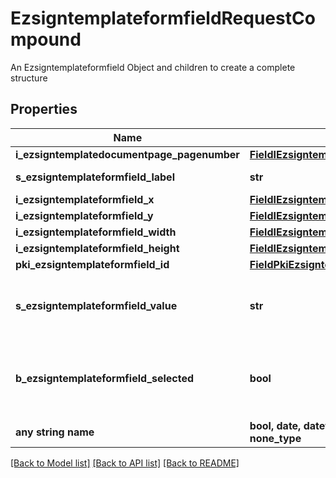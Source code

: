# EzsigntemplateformfieldRequestCompound

An Ezsigntemplateformfield Object and children to create a complete structure

## Properties
Name | Type | Description | Notes
------------ | ------------- | ------------- | -------------
**i_ezsigntemplatedocumentpage_pagenumber** | [**FieldIEzsigntemplatedocumentpagePagenumber**](FieldIEzsigntemplatedocumentpagePagenumber.md) |  | 
**s_ezsigntemplateformfield_label** | **str** | The Label for the Ezsigntemplateformfield | 
**i_ezsigntemplateformfield_x** | [**FieldIEzsigntemplateformfieldX**](FieldIEzsigntemplateformfieldX.md) |  | 
**i_ezsigntemplateformfield_y** | [**FieldIEzsigntemplateformfieldY**](FieldIEzsigntemplateformfieldY.md) |  | 
**i_ezsigntemplateformfield_width** | [**FieldIEzsigntemplateformfieldWidth**](FieldIEzsigntemplateformfieldWidth.md) |  | 
**i_ezsigntemplateformfield_height** | [**FieldIEzsigntemplateformfieldHeight**](FieldIEzsigntemplateformfieldHeight.md) |  | 
**pki_ezsigntemplateformfield_id** | [**FieldPkiEzsigntemplateformfieldID**](FieldPkiEzsigntemplateformfieldID.md) |  | [optional] 
**s_ezsigntemplateformfield_value** | **str** | The value for the Ezsigntemplateformfield  This can only be set if eEzsigntemplateformfieldgroupType is Checkbox or Radio | [optional] 
**b_ezsigntemplateformfield_selected** | **bool** | Whether the Ezsigntemplateformfield is selected or not by default.  This can only be set if eEzsigntemplateformfieldgroupType is **Checkbox** or **Radio** | [optional] 
**any string name** | **bool, date, datetime, dict, float, int, list, str, none_type** | any string name can be used but the value must be the correct type | [optional]

[[Back to Model list]](../README.md#documentation-for-models) [[Back to API list]](../README.md#documentation-for-api-endpoints) [[Back to README]](../README.md)


